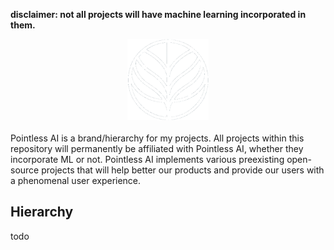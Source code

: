 <b>disclaimer: not all projects will have machine learning incorporated in them.</b>

<div align="center">
    <img width="130" height="130" src="https://github.com/notpointless/homepage/blob/main/logo.svg" alt="Pointless AI Logo">
</div>
<br>
Pointless AI is a brand/hierarchy for my projects. All projects within this repository will permanently be affiliated with Pointless AI, whether they incorporate ML or not. Pointless AI implements various preexisting open-source projects that will help better our products and provide our users with a phenomenal user experience.

## Hierarchy
todo
